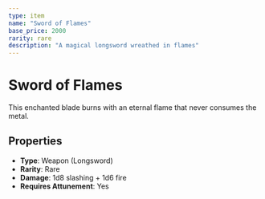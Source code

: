 ```yaml
---
type: item
name: "Sword of Flames"
base_price: 2000
rarity: rare
description: "A magical longsword wreathed in flames"
---
```


# Sword of Flames

This enchanted blade burns with an eternal flame that never consumes the metal.

## Properties
- **Type**: Weapon (Longsword)
- **Rarity**: Rare
- **Damage**: 1d8 slashing + 1d6 fire
- **Requires Attunement**: Yes
